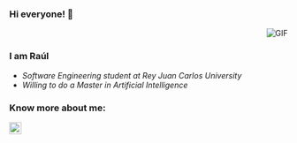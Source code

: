 ### Hi everyone! 👋

<img align="right" alt="GIF" src="https://media.giphy.com/media/xVRRDVP6lqtNQJrzN7/giphy.gif" />

<br />


### I am Raúl
- *Software Engineering student at Rey Juan Carlos University*
- *Willing to do a Master in Artificial Intelligence*
### Know more about me: 
<a href="https://es.linkedin.com/in/ra%C3%BAl-colino-singh-a091291b2">
  <img align="center" alt="Raul Linkedin" width="22px" src="https://cdn.jsdelivr.net/npm/simple-icons@v3/icons/linkedin.svg" />
</a>





<!--
**RaulColino/RaulColino** is a ✨ _special_ ✨ repository because its `README.md` (this file) appears on your GitHub profile.


Here are some ideas to get you started:

- 🔭 I’m currently working on ...
- 🌱 I’m currently learning ...
- 👯 I’m looking to collaborate on ...
- 🤔 I’m looking for help with ...
- 💬 Ask me about ...
- 📫 How to reach me: ...
- 😄 Pronouns: ...
- ⚡ Fun fact: ...
-->
